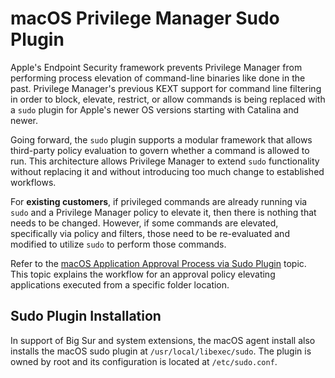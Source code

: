 [title]: # (Sudo Plugin)
[tags]: # (macOS)
[priority]: # (27)
# macOS Privilege Manager Sudo Plugin

Apple's Endpoint Security framework prevents Privilege Manager from performing process elevation of command-line binaries like done in the past. Privilege Manager's previous KEXT support for command line filtering in order to block, elevate, restrict, or allow commands is being replaced with a `sudo` plugin for Apple's newer OS versions starting with Catalina and newer.

Going forward, the `sudo` plugin supports a modular framework that allows third-party policy evaluation to govern whether a command is allowed to run. This architecture allows Privilege Manager to extend `sudo` functionality without replacing it and without introducing too much change to established workflows.

For __existing customers__, if privileged commands are already running via `sudo` and a Privilege Manager policy to elevate it, then there is nothing that needs to be changed. However, if some commands are elevated, specifically via policy and filters, those need to be re-evaluated and modified to utilize `sudo` to perform those commands.

Refer to the [macOS Application Approval Process via Sudo Plugin](../../computer-groups/macOS/examples/approval-sudo.md) topic. This topic explains the workflow for an approval policy elevating applications executed from a specific folder location.

## Sudo Plugin Installation

In support of Big Sur and system extensions, the macOS agent install also installs the macOS sudo plugin at `/usr/local/libexec/sudo`. The plugin is owned by root and its configuration is located at `/etc/sudo.conf`.
